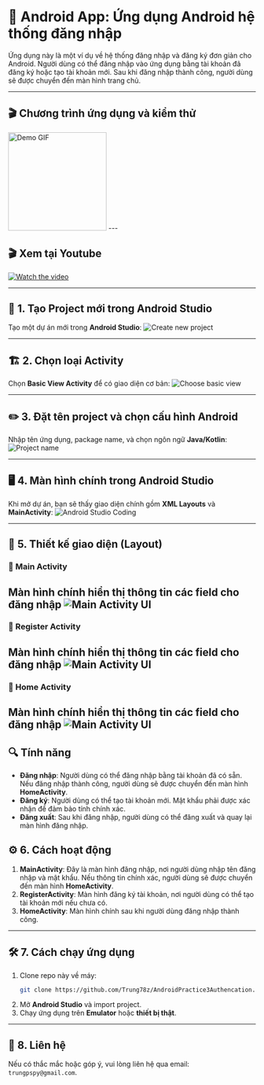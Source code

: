 # 📱 Android App: Ứng dụng Android hệ thống đăng nhập

Ứng dụng này là một ví dụ về hệ thống đăng nhập và đăng ký đơn giản cho Android. Người dùng có thể đăng nhập vào ứng dụng bằng tài khoản đã đăng ký hoặc tạo tài khoản mới. Sau khi đăng nhập thành công, người dùng sẽ được chuyển đến màn hình trang chủ.

---
## 🎬 Chương trình ứng dụng và kiểm thử
<img src="images/output.gif" width="200" alt="Demo GIF">
---

##  🎬 Xem tại Youtube
[![Watch the video](https://img.youtube.com/vi/vxsCh-v55zc/maxresdefault.jpg)](https://youtube.com/shorts/vxsCh-v55zc)



---

## 🚀 1. Tạo Project mới trong Android Studio
Tạo một dự án mới trong **Android Studio**:
![Create new project](images/1.png)

---

## 🏗️ 2. Chọn loại Activity
Chọn **Basic View Activity** để có giao diện cơ bản:
![Choose basic view](images/2.png)

---

## ✏️ 3. Đặt tên project và chọn cấu hình Android
Nhập tên ứng dụng, package name, và chọn ngôn ngữ **Java/Kotlin**:
![Project name](images/3.png)

---

## 🖥️ 4. Màn hình chính trong Android Studio
Khi mở dự án, bạn sẽ thấy giao diện chính gồm **XML Layouts** và **MainActivity**:
![Android Studio Coding](images/4.png)

---

## 🎨 5. Thiết kế giao diện (Layout)

### 🔹 Main Activity
Màn hình chính hiển thị thông tin các field cho đăng nhập
![Main Activity UI](images/5.png)
---
### 🔹 Register Activity
Màn hình chính hiển thị thông tin các field cho đăng nhập
![Main Activity UI](images/6.png)
---
### 🔹 Home Activity
Màn hình chính hiển thị thông tin các field cho đăng nhập
![Main Activity UI](images/7.png)
---
## 🔍 Tính năng

- **Đăng nhập**: Người dùng có thể đăng nhập bằng tài khoản đã có sẵn. Nếu đăng nhập thành công, người dùng sẽ được chuyển đến màn hình **HomeActivity**.
- **Đăng ký**: Người dùng có thể tạo tài khoản mới. Mật khẩu phải được xác nhận để đảm bảo tính chính xác.
- **Đăng xuất**: Sau khi đăng nhập, người dùng có thể đăng xuất và quay lại màn hình đăng nhập.
## ⚙️ 6. Cách hoạt động
1. **MainActivity**: Đây là màn hình đăng nhập, nơi người dùng nhập tên đăng nhập và mật khẩu. Nếu thông tin chính xác, người dùng sẽ được chuyển đến màn hình **HomeActivity**.
2. **RegisterActivity**: Màn hình đăng ký tài khoản, nơi người dùng có thể tạo tài khoản mới nếu chưa có.
3. **HomeActivity**: Màn hình chính sau khi người dùng đăng nhập thành công.
---
## 🛠️ 7. Cách chạy ứng dụng

1. Clone repo này về máy:
   ```sh
   git clone https://github.com/Trung78z/AndroidPractice3Authencation.git
   ```
2. Mở **Android Studio** và import project.
3. Chạy ứng dụng trên **Emulator** hoặc **thiết bị thật**.


---

## 📩 8. Liên hệ
Nếu có thắc mắc hoặc góp ý, vui lòng liên hệ qua email: `trungpspy@gmail.com`.